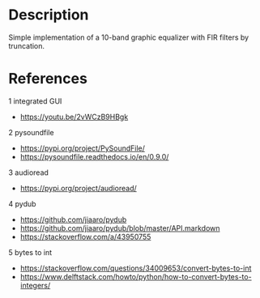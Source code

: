 # Description
Simple implementation of a 10-band graphic equalizer with FIR filters by truncation.

# References
1 integrated GUI
- https://youtu.be/2vWCzB9HBgk

2 pysoundfile
- https://pypi.org/project/PySoundFile/ 
- https://pysoundfile.readthedocs.io/en/0.9.0/

3 audioread
- https://pypi.org/project/audioread/

4 pydub
- https://github.com/jiaaro/pydub
- https://github.com/jiaaro/pydub/blob/master/API.markdown
- https://stackoverflow.com/a/43950755

5 bytes to int
- https://stackoverflow.com/questions/34009653/convert-bytes-to-int
- https://www.delftstack.com/howto/python/how-to-convert-bytes-to-integers/
